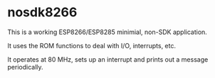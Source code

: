 # nosdk8266

This is a working ESP8266/ESP8285 minimial, non-SDK application.

It uses the ROM functions to deal with I/O, interrupts, etc. 

It operates at 80 MHz, sets up an interrupt and prints out a message periodically.
